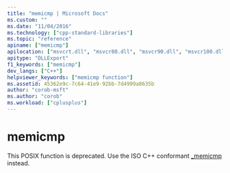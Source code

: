 ```yaml
---
title: "memicmp | Microsoft Docs"
ms.custom: ""
ms.date: "11/04/2016"
ms.technology: ["cpp-standard-libraries"]
ms.topic: "reference"
apiname: ["memicmp"]
apilocation: ["msvcrt.dll", "msvcr80.dll", "msvcr90.dll", "msvcr100.dll", "msvcr100_clr0400.dll", "msvcr110.dll", "msvcr110_clr0400.dll", "msvcr120.dll", "msvcr120_clr0400.dll", "ucrtbase.dll"]
apitype: "DLLExport"
f1_keywords: ["memicmp"]
dev_langs: ["C++"]
helpviewer_keywords: ["memicmp function"]
ms.assetid: 45362e9c-7c64-41e9-92bb-7d4999a8635b
author: "corob-msft"
ms.author: "corob"
ms.workload: ["cplusplus"]
---
```

# memicmp

This POSIX function is deprecated. Use the ISO C++ conformant [_memicmp](memicmp-memicmp-l.md) instead.